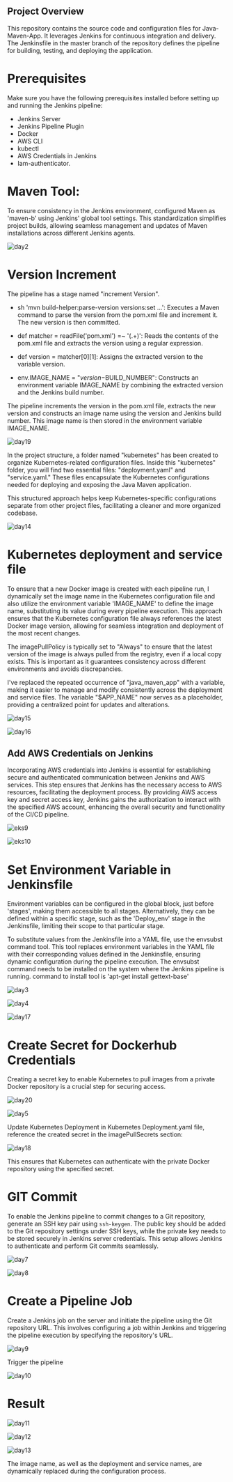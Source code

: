 ## Project Overview
This repository contains the source code and configuration files for Java-Maven-App. It leverages Jenkins for continuous integration and delivery. The Jenkinsfile in the master branch of the repository defines the pipeline for building, testing, and deploying the application.

# Prerequisites

Make sure you have the following prerequisites installed before setting up and running the Jenkins pipeline:

- Jenkins Server
- Jenkins Pipeline Plugin
- Docker
- AWS CLI
- kubectl
- AWS Credentials in Jenkins
- Iam-authenticator.


# Maven Tool:

To ensure consistency in the Jenkins environment, configured Maven as 'maven-b' using Jenkins' global tool settings. This standardization simplifies project builds, allowing seamless management and updates of Maven installations across different Jenkins agents.

![day2](https://github.com/busolagbadero/Complete-CI-CD-Pipeline-1-/assets/94229949/c21335b3-22ef-479f-8dac-9f649d37117c)

# Version Increment

The pipeline has a stage named "increment Version". 

- sh 'mvn build-helper:parse-version versions:set ...': Executes a Maven command to parse the version from the pom.xml file and increment it. The new version is then committed.

- def matcher = readFile('pom.xml') =~ '<version>(.+)</version>': Reads the contents of the pom.xml file and extracts the version using a regular expression.

- def version = matcher[0][1]: Assigns the extracted version to the variable version.

- env.IMAGE_NAME = "$version-$BUILD_NUMBER": Constructs an environment variable IMAGE_NAME by combining the extracted version and the Jenkins build number.

 The pipeline increments the version in the pom.xml file, extracts the new version and constructs an image name using the version and Jenkins build number. This image name is then stored in the environment variable IMAGE_NAME.

![day19](https://github.com/busolagbadero/Complete-CI-CD-Pipeline-1-/assets/94229949/c9a4d0e3-ef88-47b0-abe3-5197fc063e5a)


In the project structure, a folder named "kubernetes" has been created to organize Kubernetes-related configuration files. Inside this "kubernetes" folder, you will find two essential files: "deployment.yaml" and "service.yaml." These files encapsulate the Kubernetes configurations needed for deploying and exposing the Java Maven application.

This structured approach helps keep Kubernetes-specific configurations separate from other project files, facilitating a cleaner and more organized codebase.

![day14](https://github.com/busolagbadero/Complete-CI-CD-Pipeline-1-/assets/94229949/0a74dbec-3a13-4192-b242-fef49ed79943)

# Kubernetes deployment and service file 

To ensure that a new Docker image is created with each pipeline run, I dynamically set the image name in the Kubernetes configuration file and also utilize the environment variable 'IMAGE_NAME' to define the image name, substituting its value during every pipeline execution. This approach ensures that the Kubernetes configuration file always references the latest Docker image version, allowing for seamless integration and deployment of the most recent changes.

The imagePullPolicy is typically set to "Always" to ensure that the latest version of the image is always pulled from the registry, even if a local copy exists. This is important as it  guarantees consistency across different environments and avoids discrepancies.

I've replaced the repeated occurrence of "java_maven_app" with a variable, making it easier to manage and modify consistently across the deployment and service files. The variable "$APP_NAME" now serves as a placeholder, providing a centralized point for updates and alterations.

![day15](https://github.com/busolagbadero/Complete-CI-CD-Pipeline-1-/assets/94229949/4b4ebb18-c403-4cdb-9688-d8472c43e2c1)

![day16](https://github.com/busolagbadero/Complete-CI-CD-Pipeline-1-/assets/94229949/84ae5d54-42ee-4f82-a7f5-db0a4cb0cb71)

## Add AWS Credentials on Jenkins

Incorporating AWS credentials into Jenkins is essential for establishing secure and authenticated communication between Jenkins and AWS services. This step ensures that Jenkins has the necessary access to AWS resources, facilitating the deployment process. By providing AWS access key and secret access key, Jenkins gains the authorization to interact with the specified AWS account, enhancing the overall security and functionality of the CI/CD pipeline.

![eks9](https://github.com/busolagbadero/Deploy-to-EKS-cluster-from-Jenkins/assets/94229949/1fb22c6d-c254-4a0a-8263-53d21d20718e)

![eks10](https://github.com/busolagbadero/Deploy-to-EKS-cluster-from-Jenkins/assets/94229949/cd222eec-4b38-432b-b3db-f9bb80974d61)

# Set Environment Variable in Jenkinsfile

Environment variables can be configured in the global block, just before 'stages', making them accessible to all stages. Alternatively, they can be defined within a specific stage, such as the 'Deploy_env' stage in the Jenkinsfile, limiting their scope to that particular stage.

To substitute values from the Jenkinsfile into a YAML file, use the envsubst command tool. This tool replaces environment variables in the YAML file with their corresponding values defined in the Jenkinsfile, ensuring dynamic configuration during the pipeline execution. The envsubst command needs to be installed on the system where the Jenkins pipeline is running. command to install tool is 'apt-get install gettext-base'

![day3](https://github.com/busolagbadero/Complete-CI-CD-Pipeline-1-/assets/94229949/81da94c3-44ab-46ce-bc78-2ec23d96a7cd)

![day4](https://github.com/busolagbadero/Complete-CI-CD-Pipeline-1-/assets/94229949/6b6d202f-0f6e-4336-a80f-24b78783d099)

![day17](https://github.com/busolagbadero/Complete-CI-CD-Pipeline-1-/assets/94229949/0554df77-ac4d-49f3-a820-7541bc48d900)



# Create Secret for Dockerhub Credentials

Creating a secret key to enable Kubernetes to pull images from a private Docker repository is a crucial step for securing access.

![day20](https://github.com/busolagbadero/Complete-CI-CD-Pipeline-1-/assets/94229949/0884a17e-ce8d-42d5-91d3-61835bec813a)

![day5](https://github.com/busolagbadero/Complete-CI-CD-Pipeline-1-/assets/94229949/9d55937b-61e2-49ea-aa5d-5657864cd409)

Update Kubernetes Deployment in Kubernetes Deployment.yaml  file, reference the created secret in the imagePullSecrets section:

![day18](https://github.com/busolagbadero/Complete-CI-CD-Pipeline-1-/assets/94229949/43e42f1b-e983-4aee-b3d9-caa3c4e88f54)

This ensures that Kubernetes can authenticate with the private Docker repository using the specified secret.

# GIT Commit 

To enable the Jenkins pipeline to commit changes to a Git repository, generate an SSH key pair using `ssh-keygen`. The public key should be added to the Git repository settings under SSH keys, while the private key needs to be stored securely in Jenkins server credentials. This setup allows Jenkins to authenticate and perform Git commits seamlessly.

![day7](https://github.com/busolagbadero/Complete-CI-CD-Pipeline-1-/assets/94229949/56545e3a-5c0f-437a-89ac-d7930f1a6dee)

![day8](https://github.com/busolagbadero/Complete-CI-CD-Pipeline-1-/assets/94229949/ec1aef50-77b0-4f88-a67c-4f87023cf68a)

# Create a Pipeline Job

Create a Jenkins job on the server and initiate the pipeline using the Git repository URL. This involves configuring a job within Jenkins and triggering the pipeline execution by specifying the repository's URL.

![day9](https://github.com/busolagbadero/Complete-CI-CD-Pipeline-1-/assets/94229949/85a23840-8a8c-48c7-ac7b-7cbb986b1cc6)

Trigger the pipeline

![day10](https://github.com/busolagbadero/Complete-CI-CD-Pipeline-1-/assets/94229949/e0d4d55d-a444-4322-a648-4a60cd7bdcb3)

# Result

![day11](https://github.com/busolagbadero/Complete-CI-CD-Pipeline-1-/assets/94229949/c0781ab0-7e37-4e6f-b5e9-d78b88002874)

![day12](https://github.com/busolagbadero/Complete-CI-CD-Pipeline-1-/assets/94229949/a0b043da-0cf4-44b8-9da1-5174c2ff1848)

![day13](https://github.com/busolagbadero/Complete-CI-CD-Pipeline-1-/assets/94229949/922cba90-0afa-456e-be2f-e82baca2687b)

The image name, as well as the deployment and service names, are dynamically replaced during the configuration process.
















  
